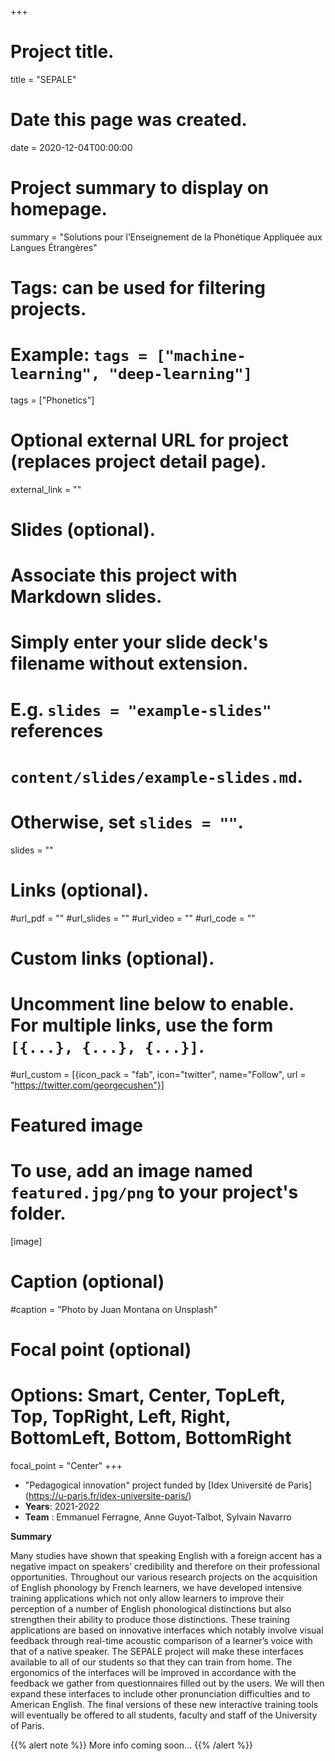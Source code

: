 +++
# Project title.
title = "SEPALE"

# Date this page was created.
date = 2020-12-04T00:00:00

# Project summary to display on homepage.
summary = "Solutions pour l’Enseignement de la Phonétique Appliquée aux Langues Étrangères"

# Tags: can be used for filtering projects.
# Example: `tags = ["machine-learning", "deep-learning"]`
tags = ["Phonetics"]

# Optional external URL for project (replaces project detail page).
external_link = ""

# Slides (optional).
#   Associate this project with Markdown slides.
#   Simply enter your slide deck's filename without extension.
#   E.g. `slides = "example-slides"` references 
#   `content/slides/example-slides.md`.
#   Otherwise, set `slides = ""`.
slides = ""

# Links (optional).
#url_pdf = ""
#url_slides = ""
#url_video = ""
#url_code = ""

# Custom links (optional).
#   Uncomment line below to enable. For multiple links, use the form `[{...}, {...}, {...}]`.
#url_custom = [{icon_pack = "fab", icon="twitter", name="Follow", url = "https://twitter.com/georgecushen"}]

# Featured image
# To use, add an image named `featured.jpg/png` to your project's folder. 
[image]
  # Caption (optional)
  #caption = "Photo by Juan Montana on Unsplash"
  
  # Focal point (optional)
  # Options: Smart, Center, TopLeft, Top, TopRight, Left, Right, BottomLeft, Bottom, BottomRight
  focal_point = "Center"
+++
- "Pedagogical innovation" project funded by [Idex Université de Paris] (https://u-paris.fr/idex-universite-paris/)
- **Years**: 2021-2022
- **Team** : Emmanuel Ferragne, Anne Guyot-Talbot, Sylvain Navarro

**Summary**

Many studies have shown that speaking English with a foreign accent has a negative impact on speakers’ credibility and therefore on their professional opportunities. Throughout our various research projects on the acquisition of English phonology by French learners, we have developed intensive training applications which not only allow learners to improve their perception of a number of English phonological distinctions but also strengthen their ability to produce those distinctions. These training applications are based on innovative interfaces which notably involve visual feedback through real-time acoustic comparison of a learner’s voice with that of a native speaker. The SEPALE project will make these interfaces available to all of our students so that they can train from home. The ergonomics of the interfaces will be improved in accordance with the feedback we gather from questionnaires filled out by the users. We will then expand these interfaces to include other pronunciation difficulties and to American English. The final versions of these new interactive training tools will eventually be offered to all students, faculty and staff of the University of Paris.  

{{% alert note %}}
More info coming soon...
{{% /alert %}}